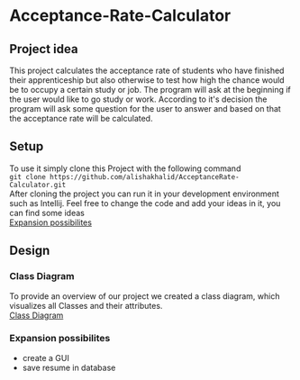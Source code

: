 # Acceptance-Rate-Calculator
## Project idea
This project calculates the acceptance rate of students who have finished their apprenticeship but also otherwise to test how high the chance would be to occupy a certain study or job. The program will ask at the beginning if the user would like to go study or work. According to it's decision the program will ask some question for the user to answer and based on that the acceptance rate will be calculated.
## Setup
To use it simply clone this Project with the following command\
`git clone https://github.com/alishakhalid/AcceptanceRate-Calculator.git`\
After cloning the project you can run it in your development environment such as Intellij. 
Feel free to change the code and add your ideas in it, you can find some ideas <br />
[Expansion possibilites](#expansion-possibilites)
## Design
### Class Diagram
To provide an overview of our project we created a class diagram, which visualizes all Classes and their attributes. <br />
[Class Diagram](https://github.com/alishakhalid/AcceptanceRate-Calculator)
### Expansion possibilites
* create a GUI
* save resume in database
